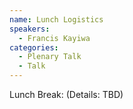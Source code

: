 ```yaml
---
name: Lunch Logistics
speakers:
  - Francis Kayiwa
categories:
  - Plenary Talk
  - Talk
---
```


Lunch Break: (Details: TBD)
